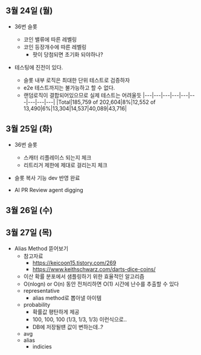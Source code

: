 
## 3월 24일 (월)

- 36번 슬롯
	- 코인 밸류에 따른 레벨링
	- 코인 등장개수에 따른 레벨링
		- 팟이 당첨되면 초기화 되야하나?

- 테스팅에 진전이 있다.
	- 슬롯  내부 로직은 최대한 단위 테스트로 검증하자
	- e2e 테스트까지는 불가능하고 할 수 없다.
	- 랜덤로직이 결합되어있으므로 실제 테스트는 어려울듯
|---|---|---|---|---|---|---|---|---|
|Total|185,759 of 202,604|8%|12,552 of 13,490|6%|13,304|14,537|40,089|43,716|


## 3월 25일 (화)

- 36번 슬롯
	- 스캐터 리플레이스 되는지 체크
	- 리트리거 제한에 제대로 걸리는지 체크

- 슬롯 복사 기능 dev 반영 완료

- AI PR Review agent digging


## 3월  26일 (수)



## 3월 27일 (목)

- Alias Method 뜯어보기
	- 참고자료
		- https://keicoon15.tistory.com/269
		- https://www.keithschwarz.com/darts-dice-coins/
	- 이산 확률 분포에서 샘플링하기 위한 효율적인 알고리즘
	- O(nlogn) or O(n) 동안 전처리하면 O(1) 시간에 난수를 추출할 수 있다
	- representative
		- alias method로 뽑아낼 아이템
	- probability
		- 확률값 평탄하게 제공
		- 100, 100, 100 (1/3, 1/3, 1/3) 이런식으로..
		- DB에 저장될떈 값이 변하는데..?
	- avg
	- alias
		- indicies